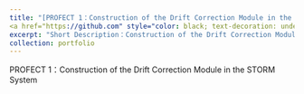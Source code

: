 ```yaml
---
title: "[PROFECT 1：Construction of the Drift Correction Module in the STORM System](https://github.com)"
<a href="https://github.com" style="color: black; text-decoration: underline;text-decoration-style: dotted;">custom link</a>
excerpt: "Short Description：Construction of the Drift Correction Module in the STORM System<br/><img src='/images/500x300.png'>"
collection: portfolio
---
```


PROFECT 1：Construction of the Drift Correction Module in the STORM System
